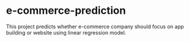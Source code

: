 # e-commerce-prediction
This project predicts  whether e-commerce company should focus on app building or website using linear regression model.
